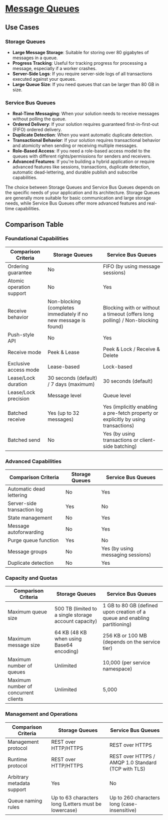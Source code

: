 # [Message Queues](https://learn.microsoft.com/en-us/azure/service-bus-messaging/service-bus-azure-and-service-bus-queues-compared-contrasted)

## Use Cases

### Storage Queues

- **Large Message Storage**: Suitable for storing over 80 gigabytes of messages in a queue.
- **Progress Tracking**: Useful for tracking progress for processing a message, especially if a worker crashes.
- **Server-Side Logs**: If you require server-side logs of all transactions executed against your queues.
- **Large Queue Size**: If you need queues that can be larger than 80 GB in size.

### Service Bus Queues

- **Real-Time Messaging**: When your solution needs to receive messages without polling the queue.
- **Ordered Delivery**: If your solution requires guaranteed first-in-first-out (FIFO) ordered delivery.
- **Duplicate Detection**: When you want automatic duplicate detection.
- **Transactional Behavior**: If your solution requires transactional behavior and atomicity when sending or receiving multiple messages.
- **Role-Based Access**: If you need a role-based access model to the queues with different rights/permissions for senders and receivers.
- **Advanced Features**: If you're building a hybrid application or require advanced features like sessions, transactions, duplicate detection, automatic dead-lettering, and durable publish and subscribe capabilities.

The choice between Storage Queues and Service Bus Queues depends on the specific needs of your application and its architecture. Storage Queues are generally more suitable for basic communication and large storage needs, while Service Bus Queues offer more advanced features and real-time capabilities.

## Comparison Table

### Foundational Capabilities

| Comparison Criteria      | Storage Queues                                                  | Service Bus Queues                                                                 |
| ------------------------ | --------------------------------------------------------------- | ---------------------------------------------------------------------------------- |
| Ordering guarantee       | No                                                              | FIFO (by using message sessions)                                                   |
| Atomic operation support | No                                                              | Yes                                                                                |
| Receive behavior         | Non-blocking (completes immediately if no new message is found) | Blocking with or without a timeout (offers long polling) / Non-blocking            |
| Push-style API           | No                                                              | Yes                                                                                |
| Receive mode             | Peek & Lease                                                    | Peek & Lock / Receive & Delete                                                     |
| Exclusive access mode    | Lease-based                                                     | Lock-based                                                                         |
| Lease/Lock duration      | 30 seconds (default) / 7 days (maximum)                         | 30 seconds (default)                                                               |
| Lease/Lock precision     | Message level                                                   | Queue level                                                                        |
| Batched receive          | Yes (up to 32 messages)                                         | Yes (implicitly enabling a pre-fetch property or explicitly by using transactions) |
| Batched send             | No                                                              | Yes (by using transactions or client-side batching)                                |

### Advanced Capabilities

| Comparison Criteria         | Storage Queues | Service Bus Queues                |
| --------------------------- | -------------- | --------------------------------- |
| Automatic dead lettering    | No             | Yes                               |
| Server-side transaction log | Yes            | No                                |
| State management            | No             | Yes                               |
| Message autoforwarding      | No             | Yes                               |
| Purge queue function        | Yes            | No                                |
| Message groups              | No             | Yes (by using messaging sessions) |
| Duplicate detection         | No             | Yes                               |

### Capacity and Quotas

| Comparison Criteria                  | Storage Queues                                        | Service Bus Queues                                                         |
| ------------------------------------ | ----------------------------------------------------- | -------------------------------------------------------------------------- |
| Maximum queue size                   | 500 TB (limited to a single storage account capacity) | 1 GB to 80 GB (defined upon creation of a queue and enabling partitioning) |
| Maximum message size                 | 64 KB (48 KB when using Base64 encoding)              | 256 KB or 100 MB (depends on the service tier)                             |
| Maximum number of queues             | Unlimited                                             | 10,000 (per service namespace)                                             |
| Maximum number of concurrent clients | Unlimited                                             | 5,000                                                                      |

### Management and Operations

| Comparison Criteria        | Storage Queues                                       | Service Bus Queues                                 |
| -------------------------- | ---------------------------------------------------- | -------------------------------------------------- |
| Management protocol        | REST over HTTP/HTTPS                                 | REST over HTTPS                                    |
| Runtime protocol           | REST over HTTP/HTTPS                                 | REST over HTTPS / AMQP 1.0 Standard (TCP with TLS) |
| Arbitrary metadata support | Yes                                                  | No                                                 |
| Queue naming rules         | Up to 63 characters long (Letters must be lowercase) | Up to 260 characters long (case-insensitive)       |
